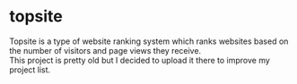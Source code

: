 # topsite
Topsite is a type of website ranking system which ranks websites based on the number of visitors and page views they receive.<br>
This project is pretty old but I decided to upload it there to improve my project list.
